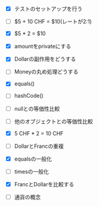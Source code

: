 - [x] テストのセットアップを行う

- [ ] $5 + 10 CHF = $10(レートが2:1)
- [x] $5 * 2 = $10
- [x] amountをprivateにする
- [x] Dollarの副作用をどうする
- [ ] Moneyの丸め処理どうする
- [x] equals()
- [ ] hashCode()
- [ ] nullとの等価性比較
- [ ] 他のオブジェクトとの等価性比較
- [x] 5 CHF * 2 = 10 CHF
- [ ] DollarとFrancの重複
- [x] equalsの一般化
- [ ] timesの一般化
- [x] FrancとDollarを比較する
- [ ] 通貨の概念
